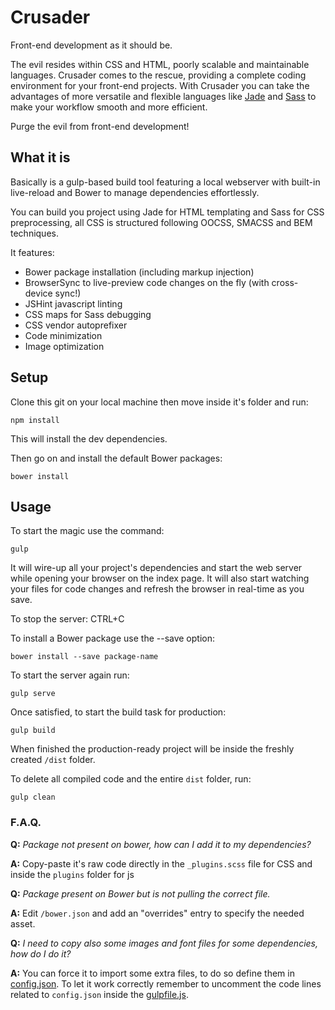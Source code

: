 # Crusader
Front-end development as it should be.

The evil resides within CSS and HTML, poorly scalable and maintainable languages. Crusader comes to the rescue, providing a complete coding environment for your front-end projects. With Crusader you can take the advantages of more versatile and flexible languages like [Jade](http://jade-lang.com) and [Sass](http://sass-lang.com) to make your workflow smooth and more efficient.

Purge the evil from front-end development!

## What it is
Basically is a gulp-based build tool featuring a local webserver with built-in live-reload and Bower to manage dependencies effortlessly.

You can build you project using Jade for HTML templating and Sass for CSS preprocessing, all CSS is structured following OOCSS, SMACSS and BEM techniques.

It features:

- Bower package installation (including markup injection)
- BrowserSync to live-preview code changes on the fly (with cross-device sync!)
- JSHint javascript linting
- CSS maps for Sass debugging
- CSS vendor autoprefixer
- Code minimization
- Image optimization

## Setup
Clone this git on your local machine then move inside it's folder and run:

	npm install

This will install the dev dependencies.

Then go on and install the default Bower packages:

	bower install

## Usage
To start the magic use the command:

	gulp

It will wire-up all your project's dependencies and start the web server while opening your browser on the index page. It will also start watching your files for code changes and refresh the browser in real-time as you save.

To stop the server: CTRL+C

To install a Bower package use the --save option:

	bower install --save package-name

To start the server again run:

	gulp serve

Once satisfied, to start the build task for production: 

	gulp build

When finished the production-ready project will be inside the freshly created `/dist` folder.

To delete all compiled code and the entire `dist` folder, run:

    gulp clean

### F.A.Q.
__Q:__ *Package not present on bower, how can I add it to my dependencies?*

__A:__ Copy-paste it's raw code directly in the `_plugins.scss` file for CSS and inside the `plugins` folder for js

__Q:__ *Package present on Bower but is not pulling the correct file.*

__A:__ Edit `/bower.json` and add an "overrides" entry to specify the needed asset.

__Q:__ *I need to copy also some images and font files for some dependencies, how do I do it?*

__A:__ You can force it to import some extra files, to do so define them in [config.json](https://github.com/pwnjack/crusader/blob/master/config.json). To let it work correctly remember to uncomment the code lines related to `config.json` inside the [gulpfile.js](https://github.com/pwnjack/crusader/blob/master/gulpfile.js).
